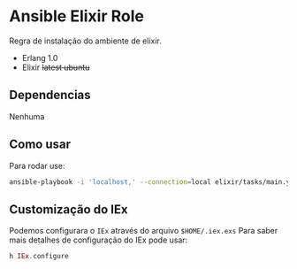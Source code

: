# Ansible Elixir Role

Regra de instalação do ambiente de elixir.

- Erlang 1.0
- Elixir ~~latest ubuntu~~

## Dependencias

Nenhuma

## Como usar

Para rodar use:

```sh
ansible-playbook -i 'localhost,' --connection=local elixir/tasks/main.yml
```


## Customização do IEx

Podemos configurara o `IEx` através do arquivo `$HOME/.iex.exs`
Para saber mais detalhes de configuração do IEx pode usar:

```elixir
h IEx.configure
```
